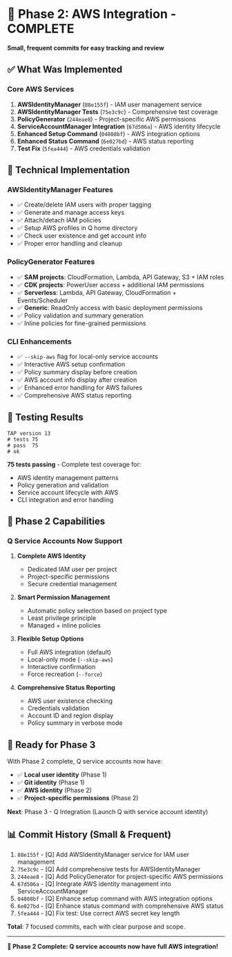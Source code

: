 # 🎯 Phase 2: AWS Integration - COMPLETE

**Small, frequent commits for easy tracking and review**

## ✅ What Was Implemented

### Core AWS Services
1. **AWSIdentityManager** (`88e155f`) - IAM user management service
2. **AWSIdentityManager Tests** (`75e3c9c`) - Comprehensive test coverage  
3. **PolicyGenerator** (`244eae8`) - Project-specific AWS permissions
4. **ServiceAccountManager Integration** (`67d506a`) - AWS identity lifecycle
5. **Enhanced Setup Command** (`04808bf`) - AWS integration options
6. **Enhanced Status Command** (`6e027bd`) - AWS status reporting
7. **Test Fix** (`5fea444`) - AWS credentials validation

## 🔧 Technical Implementation

### AWSIdentityManager Features
- ✅ Create/delete IAM users with proper tagging
- ✅ Generate and manage access keys
- ✅ Attach/detach IAM policies  
- ✅ Setup AWS profiles in Q home directory
- ✅ Check user existence and get account info
- ✅ Proper error handling and cleanup

### PolicyGenerator Features
- ✅ **SAM projects**: CloudFormation, Lambda, API Gateway, S3 + IAM roles
- ✅ **CDK projects**: PowerUser access + additional IAM permissions
- ✅ **Serverless**: Lambda, API Gateway, CloudFormation + Events/Scheduler  
- ✅ **Generic**: ReadOnly access with basic deployment permissions
- ✅ Policy validation and summary generation
- ✅ Inline policies for fine-grained permissions

### CLI Enhancements
- ✅ `--skip-aws` flag for local-only service accounts
- ✅ Interactive AWS setup confirmation
- ✅ Policy summary display before creation
- ✅ AWS account info display after creation
- ✅ Enhanced error handling for AWS failures
- ✅ Comprehensive AWS status reporting

## 🧪 Testing Results

```
TAP version 13
# tests 75
# pass  75
# ok
```

**75 tests passing** - Complete test coverage for:
- AWS identity management patterns
- Policy generation and validation
- Service account lifecycle with AWS
- CLI integration and error handling

## 🚀 Phase 2 Capabilities

### Q Service Accounts Now Support
1. **Complete AWS Identity**
   - Dedicated IAM user per project
   - Project-specific permissions
   - Secure credential management

2. **Smart Permission Management**
   - Automatic policy selection based on project type
   - Least privilege principle
   - Managed + inline policies

3. **Flexible Setup Options**
   - Full AWS integration (default)
   - Local-only mode (`--skip-aws`)
   - Interactive confirmation
   - Force recreation (`--force`)

4. **Comprehensive Status Reporting**
   - AWS user existence checking
   - Credentials validation
   - Account ID and region display
   - Policy summary in verbose mode

## 🎯 Ready for Phase 3

With Phase 2 complete, Q service accounts now have:
- ✅ **Local user identity** (Phase 1)
- ✅ **Git identity** (Phase 1)  
- ✅ **AWS identity** (Phase 2)
- ✅ **Project-specific permissions** (Phase 2)

**Next**: Phase 3 - Q Integration (Launch Q with service account identity)

## 📊 Commit History (Small & Frequent)

1. `88e155f` - [Q] Add AWSIdentityManager service for IAM user management
2. `75e3c9c` - [Q] Add comprehensive tests for AWSIdentityManager  
3. `244eae8` - [Q] Add PolicyGenerator for project-specific AWS permissions
4. `67d506a` - [Q] Integrate AWS identity management into ServiceAccountManager
5. `04808bf` - [Q] Enhance setup command with AWS integration options
6. `6e027bd` - [Q] Enhance status command with comprehensive AWS status
7. `5fea444` - [Q] Fix test: Use correct AWS secret key length

**Total**: 7 focused commits, each with clear purpose and scope.

---

**🎉 Phase 2 Complete: Q service accounts now have full AWS integration!**
